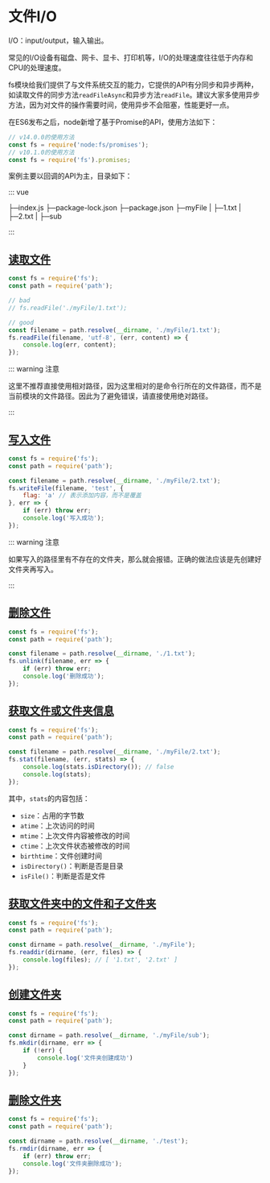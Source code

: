 # 文件I/O

I/O：input/output，输入输出。

常见的I/O设备有磁盘、网卡、显卡、打印机等，I/O的处理速度往往低于内存和CPU的处理速度。


fs模块给我们提供了与文件系统交互的能力，它提供的API有分同步和异步两种，如读取文件的同步方法`readFileAsync`和异步方法`readFile`。建议大家多使用异步方法，因为对文件的操作需要时间，使用异步不会阻塞，性能更好一点。

在ES6发布之后，node新增了基于Promise的API，使用方法如下：

```js
// v14.0.0的使用方法
const fs = require('node:fs/promises');
// v10.1.0的使用方法
const fs = require('fs').promises;
```

案例主要以回调的API为主，目录如下：

::: vue 

├─index.js
├─package-lock.json
├─package.json
├─myFile
|   ├─1.txt
|   ├─2.txt
|   ├─sub

:::

## [读取文件](http://nodejs.cn/api/fs.html#fsreadfilepath-options-callback)

```js
const fs = require('fs');
const path = require('path');

// bad
// fs.readFile('./myFile/1.txt');

// good
const filename = path.resolve(__dirname, './myFile/1.txt');
fs.readFile(filename, 'utf-8', (err, content) => {
    console.log(err, content);
});
```

::: warning 注意

这里不推荐直接使用相对路径，因为这里相对的是命令行所在的文件路径，而不是当前模块的文件路径。因此为了避免错误，请直接使用绝对路径。

:::

## [写入文件](http://nodejs.cn/api/fs.html#fswritefilefile-data-options-callback)

```js
const fs = require('fs');
const path = require('path');

const filename = path.resolve(__dirname, './myFile/2.txt');
fs.writeFile(filename, 'test', {
    flag: 'a' // 表示添加内容，而不是覆盖
}, err => {
    if (err) throw err;
    console.log('写入成功');
});
```

::: warning 注意

如果写入的路径里有不存在的文件夹，那么就会报错。正确的做法应该是先创建好文件夹再写入。

:::

## [删除文件](http://nodejs.cn/api/fs.html#fsunlinkpath-callback)

```js
const fs = require('fs');
const path = require('path');

const filename = path.resolve(__dirname, './1.txt');
fs.unlink(filename, err => {
	if (err) throw err;
    console.log('删除成功');
});
```

## [获取文件或文件夹信息](http://nodejs.cn/api/fs.html#fsstatpath-options-callback)

```js
const fs = require('fs');
const path = require('path');

const filename = path.resolve(__dirname, './myFile/2.txt');
fs.stat(filename, (err, stats) => {
    console.log(stats.isDirectory()); // false
    console.log(stats);
});
```

其中，`stats`的内容包括：

- `size`：占用的字节数
- `atime`：上次访问的时间
- `mtime`：上次文件内容被修改的时间
- `ctime`：上次文件状态被修改的时间
- `birthtime`：文件创建时间
- `isDirectory()`：判断是否是目录
- `isFile()`：判断是否是文件

## [获取文件夹中的文件和子文件夹](http://nodejs.cn/api/fs.html#fsreaddirpath-options-callback)

```js
const fs = require('fs');
const path = require('path');

const dirname = path.resolve(__dirname, './myFile');
fs.readdir(dirname, (err, files) => {
    console.log(files); // [ '1.txt', '2.txt' ]
});
```

## [创建文件夹](http://nodejs.cn/api/fs.html#fsmkdirpath-options-callback)

```js
const fs = require('fs');
const path = require('path');

const dirname = path.resolve(__dirname, './myFile/sub');
fs.mkdir(dirname, err => {
    if (!err) {
        console.log('文件夹创建成功')
    } 
});
```

## [删除文件夹](http://nodejs.cn/api/fs.html#fsrmdirpath-options-callback)

```js
const fs = require('fs');
const path = require('path');

const dirname = path.resolve(__dirname, './test');
fs.rmdir(dirname, err => {
	if (err) throw err;
    console.log('文件夹删除成功');
});
```

<Vssue 
    :options="{ labels: [$page.relativePath.split('/')[0]] }" 
    :title="$page.relativePath.split('/')[1]" 
/>
